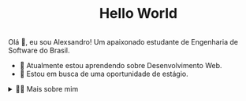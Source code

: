 <!--título-->
<div id="user-content-toc">
  <ul align="center">
    <summary><h1 style="display: inline-block">Hello World</h1></summary>
</div>

<p>
  Olá 👋, eu sou Alexsandro! Um apaixonado estudante de Engenharia de Software do Brasil.
  
- 🌱 Atualmente estou aprendendo sobre Desenvolvimento Web.
- 🔭 Estou em busca de uma oportunidade de estágio.
</p>

<details>
  <summary>👨‍💻 Mais sobre mim</summary>

  - 💬 Tenho 20 anos e moro no Brasil. Estou cursando Engenharia de Software (4º período), Atualmente desenvolvo na parte de front-end e estou aprendendo a desenvolver UI, Interfaces para jogos na Unity.

  - ⚡ Gosto de ir à academia, estudar tecnologia e explorar projetos criativos, como desenvolvimento de jogos.
